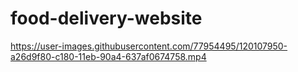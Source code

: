 # food-delivery-website
https://user-images.githubusercontent.com/77954495/120107950-a26d9f80-c180-11eb-90a4-637af0674758.mp4
